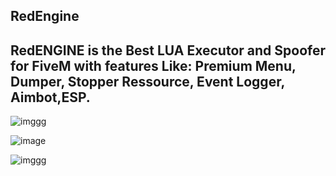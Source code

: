 ## RedEngine

## RedENGINE is the Best LUA Executor and Spoofer for FiveM with features Like: Premium Menu, Dumper, Stopper Ressource, Event Logger, Aimbot,ESP.


![imggg](https://www.cusrev.com/pics/yurimod.com_61566.259d7e9a.webp)

![image](https://github.com/zh3Vnas/FiveM-redENGINE/assets/171688208/8daf0202-0ae1-4f50-8c04-1041f164909f)


![imggg](https://media.karousell.com/media/photos/products/2023/7/7/redengine__fivem_lua_executor_1688747300_cc7cd405_progressive.jpg)
